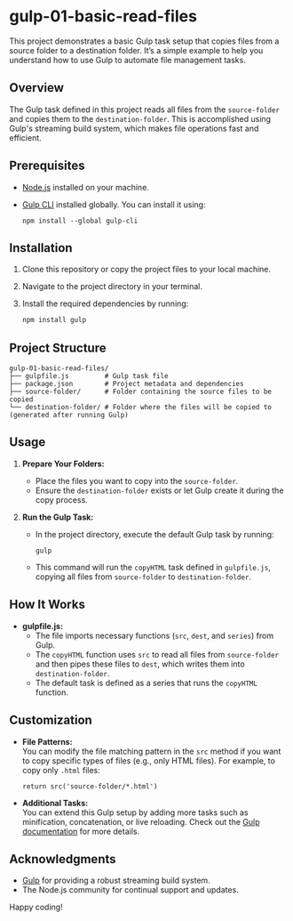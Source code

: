 ﻿# gulp-01-basic-read-files

This project demonstrates a basic Gulp task setup that copies files from a source folder to a destination folder. It’s a simple example to help you understand how to use Gulp to automate file management tasks.

## Overview

The Gulp task defined in this project reads all files from the `source-folder` and copies them to the `destination-folder`. This is accomplished using Gulp's streaming build system, which makes file operations fast and efficient.

## Prerequisites

- [Node.js](https://nodejs.org/) installed on your machine.
- [Gulp CLI](https://gulpjs.com/) installed globally. You can install it using:
  
  ```
  npm install --global gulp-cli
  ```

## Installation

1. Clone this repository or copy the project files to your local machine.
2. Navigate to the project directory in your terminal.
3. Install the required dependencies by running:

   ```bash
   npm install gulp
   ```

## Project Structure

```
gulp-01-basic-read-files/
├── gulpfile.js         # Gulp task file
├── package.json        # Project metadata and dependencies
├── source-folder/      # Folder containing the source files to be copied
└── destination-folder/ # Folder where the files will be copied to (generated after running Gulp)
```

## Usage

1. **Prepare Your Folders:**
   - Place the files you want to copy into the `source-folder`.
   - Ensure the `destination-folder` exists or let Gulp create it during the copy process.

2. **Run the Gulp Task:**
   - In the project directory, execute the default Gulp task by running:

     ```
     gulp
     ```

   - This command will run the `copyHTML` task defined in `gulpfile.js`, copying all files from `source-folder` to `destination-folder`.

## How It Works

- **gulpfile.js:**
  - The file imports necessary functions (`src`, `dest`, and `series`) from Gulp.
  - The `copyHTML` function uses `src` to read all files from `source-folder` and then pipes these files to `dest`, which writes them into `destination-folder`.
  - The default task is defined as a series that runs the `copyHTML` function.

## Customization

- **File Patterns:**  
  You can modify the file matching pattern in the `src` method if you want to copy specific types of files (e.g., only HTML files). For example, to copy only `.html` files:
  
  ```
  return src('source-folder/*.html')
  ```

- **Additional Tasks:**  
  You can extend this Gulp setup by adding more tasks such as minification, concatenation, or live reloading. Check out the [Gulp documentation](https://gulpjs.com/docs/en/getting-started/quick-start) for more details.

## Acknowledgments

- [Gulp](https://gulpjs.com/) for providing a robust streaming build system.
- The Node.js community for continual support and updates.

Happy coding!
